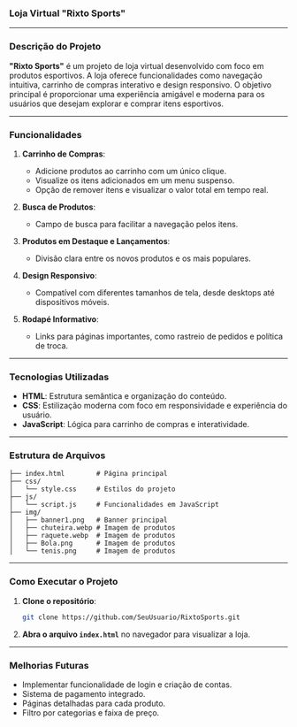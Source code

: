 ### Loja Virtual "Rixto Sports"

---

### Descrição do Projeto

**"Rixto Sports"** é um projeto de loja virtual desenvolvido com foco em produtos esportivos. A loja oferece funcionalidades como navegação intuitiva, carrinho de compras interativo e design responsivo. O objetivo principal é proporcionar uma experiência amigável e moderna para os usuários que desejam explorar e comprar itens esportivos.

---

### Funcionalidades

1. **Carrinho de Compras**:
   - Adicione produtos ao carrinho com um único clique.
   - Visualize os itens adicionados em um menu suspenso.
   - Opção de remover itens e visualizar o valor total em tempo real.

2. **Busca de Produtos**:
   - Campo de busca para facilitar a navegação pelos itens.

3. **Produtos em Destaque e Lançamentos**:
   - Divisão clara entre os novos produtos e os mais populares.

4. **Design Responsivo**:
   - Compatível com diferentes tamanhos de tela, desde desktops até dispositivos móveis.

5. **Rodapé Informativo**:
   - Links para páginas importantes, como rastreio de pedidos e política de troca.

---

### Tecnologias Utilizadas

- **HTML**: Estrutura semântica e organização do conteúdo.
- **CSS**: Estilização moderna com foco em responsividade e experiência do usuário.
- **JavaScript**: Lógica para carrinho de compras e interatividade.

---

### Estrutura de Arquivos

```plaintext
├── index.html        # Página principal
├── css/
│   └── style.css     # Estilos do projeto
├── js/
│   └── script.js     # Funcionalidades em JavaScript
├── img/
│   ├── banner1.png   # Banner principal
│   ├── chuteira.webp # Imagem de produtos
│   ├── raquete.webp  # Imagem de produtos
│   ├── Bola.png      # Imagem de produtos
│   └── tenis.png     # Imagem de produtos
```

---

### Como Executar o Projeto

1. **Clone o repositório**:
   ```bash
   git clone https://github.com/SeuUsuario/RixtoSports.git
   ```

2. **Abra o arquivo `index.html`** no navegador para visualizar a loja.

---

### Melhorias Futuras

- Implementar funcionalidade de login e criação de contas.
- Sistema de pagamento integrado.
- Páginas detalhadas para cada produto.
- Filtro por categorias e faixa de preço.
